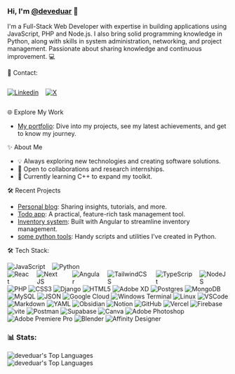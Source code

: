 
<!--
**deveduar/deveduar** is a ✨ _special_ ✨ repository because its `README.md` (this file) appears on your GitHub profile.
Here are some ideas to get you started:
- 🔭 I’m currently working on ...
- 🌱 I’m currently learning ...
- 👯 I’m looking to collaborate on ...
- 🤔 I’m looking for help with ...
- 💬 Ask me about ...
- 📫 How to reach me: ...
- 😄 Pronouns: ...
- ⚡ Fun fact: ...

- 📫 You can contact me on [Linkedin](http://www.linkedin.com/in/deveduar) or [Twitter](https://twitter.com/deveduar)
[![Gmail](https://img.shields.io/badge/Gmail-%23483699?style=for-the-badge&logo=gmail&logoColor=white)](deveduar@gmail.com)

![deveduar's Top Languages](https://github-readme-stats.vercel.app/api/top-langs/?username=deveduar&theme=tokyonight&show_icons=true&hide_border=true&layout=compact)
<picture> <img align="right" src="https://64.media.tumblr.com/d76f758ab3f8df7a46766c24e510dd8e/1b721de211210cef-27/s1280x1920/108a51dd357fcfa39f9abb37779679140a25d532.gifv" width = 360px></picture>
-->

### Hi, I'm [@deveduar](https://deveduar-portfolio.vercel.app/) 👋

I'm a Full-Stack Web Developer with expertise in building applications using JavaScript, PHP and Node.js. I also bring solid programming knowledge in Python, along with skills in system administration, networking, and project management. Passionate about sharing knowledge and continuous improvement. 💻

💬 Contact: 
<div style="display:flex; flex-direction:row; gap:1rem; align-text:center;">

[![Linkedin](https://img.shields.io/badge/linkedin-12100E.svg?style=for-the-badge&logo=linkedin)](http://www.linkedin.com/in/deveduar)

[![X](https://img.shields.io/badge/X-12100E.svg?style=for-the-badge&logo=X&logoColor=white)](https://twitter.com/deveduar)

</div>


🌐 Explore My Work
- [My portfolio](https://deveduar-portfolio.vercel.app/): Dive into my projects, see my latest achievements, and get to know my journey.

✨ About Me
- 💡 Always exploring new technologies and creating software solutions.
- 👯 Open to collaborations and research internships.
- 🌱 Currently learning C++ to expand my toolkit.

🛠️ Recent Projects
- [Personal blog](https://nextjs-blog-xi-indol.vercel.app/): Sharing insights, tutorials, and more.
- [Todo app](https://github.com/deveduar/todo-app): A practical, feature-rich task management tool.
- [Inventory system](https://github.com/deveduar/angular-SGI-front.git): Built with Angular to streamline inventory management.
- [some python tools](https://deveduar-portfolio.vercel.app/projects/5): Handy scripts and utilities I've created in Python.

🛠 Tech Stack: 

<div style="display:flex; flex-direction:row; gap:1rem;">

<picture>
  <source align="center" srcset="https://img.shields.io/badge/javascript-%23323330.svg?style=for-the-badge&logo=javascript&logoColor=%23F7DF1E" media="(min-width: 640px)">
  <img src="https://img.shields.io/badge/javascript-%23323330.svg?style=for-the-badge&logo=javascript&logoColor=%23F7DF1E" alt="JavaScript">
</picture>

<picture>
  <source align="center" srcset="https://img.shields.io/badge/python-%23323330?style=for-the-badge&logo=python&logoColor=ffdd54" media="(min-width: 640px)">
  <img src="https://img.shields.io/badge/python-%23323330?style=for-the-badge&logo=python&logoColor=ffdd54" alt="Python">
</picture>

</div>

<div style="display:flex; flex-direction:row; gap:1rem;">
<picture>
  <source align="center" srcset="https://img.shields.io/badge/React-%23323330?style=for-the-badge&logo=react&logoColor=61DAFB" media="(min-width: 640px)">
  <img src="https://img.shields.io/badge/React-%23323330?style=for-the-badge&logo=react&logoColor=61DAFB" alt="React">
</picture>

<picture>
  <source align="center" srcset="https://img.shields.io/badge/Next-%23323330?style=for-the-badge&logo=next.js&logoColor=blue" media="(min-width: 640px)">
  <img src="https://img.shields.io/badge/Next-%23323330?style=for-the-badge&logo=next.js&logoColor=blue" alt="Next JS">
</picture>

<picture>
  <source align="center" srcset="(https://img.shields.io/badge/angular-%23323330.svg?style=for-the-badge&logo=angular&logoColor=white" media="(min-width: 640px)">
  <img src="https://img.shields.io/badge/angular-%23323330.svg?style=for-the-badge&logo=angular&logoColor=red" alt="Angular">
</picture>

<picture>
  <source align="center" srcset="https://img.shields.io/badge/tailwindcss-%23323330.svg?style=for-the-badge&logo=tailwind-css&logoColor=blue" media="(min-width: 640px)">
  <img src="https://img.shields.io/badge/tailwindcss-%23323330.svg?style=for-the-badge&logo=tailwind-css&logoColor=blue" alt="TailwindCSS">
</picture>

<picture>
  <source align="center" srcset="https://img.shields.io/badge/typescript-%23323330.svg?style=for-the-badge&logo=typescript&logoColor=blue" media="(min-width: 640px)">
  <img src="https://img.shields.io/badge/typescript-%23323330.svg?style=for-the-badge&logo=typescript&logoColor=blue" alt="TypeScript">
</picture>

<picture>
  <source align="center" srcset="https://img.shields.io/badge/node.js-%23323330?style=for-the-badge&logo=node.js&logoColor=green" media="(min-width: 640px)">
  <img src="https://img.shields.io/badge/node.js-%23323330?style=for-the-badge&logo=node.js&logoColor=green" alt="NodeJS">
</picture>

</div>




<picture>
  <source align="center" srcset="https://img.shields.io/badge/php-%23323330.svg?style=for-the-badge&logo=php&logoColor=white" media="(min-width: 640px)">
  <img src="https://img.shields.io/badge/php-%23323330.svg?style=for-the-badge&logo=php&logoColor=white" alt="PHP">
</picture>

<picture>
  <source align="center" srcset="https://img.shields.io/badge/css3-%23323330.svg?style=for-the-badge&logo=css3&logoColor=blue" media="(min-width: 640px)">
  <img src="https://img.shields.io/badge/css3-%23323330.svg?style=for-the-badge&logo=css3&logoColor=blue" alt="CSS3">
</picture>

<picture>
  <source align="center" srcset="https://img.shields.io/badge/django-%23323330.svg?style=for-the-badge&logo=django&logoColor=green" media="(min-width: 640px)">
  <img src="https://img.shields.io/badge/django-%23323330.svg?style=for-the-badge&logo=django&logoColor=green" alt="Django">
</picture>

<picture>
  <source align="center" srcset="https://img.shields.io/badge/HTML5-%23323330?style=for-the-badge&logo=html5&logoColor=yellow" media="(min-width: 640px)">
  <img src="https://img.shields.io/badge/HTML5-%23323330?style=for-the-badge&logo=html5&logoColor=yellow" alt="HTML5">
</picture>

<picture>
  <source align="center" srcset="https://img.shields.io/badge/Adobe%20XD-%23323330?style=for-the-badge&logo=Adobe%20XD&logoColor=#FF61F6" media="(min-width: 640px)">
  <img src="https://img.shields.io/badge/Adobe%20XD-%23323330?style=for-the-badge&logo=Adobe%20XD&logoColor=#FF61F6" alt="Adobe XD">
</picture>

<picture>
  <source align="center" srcset="https://img.shields.io/badge/postgres-1A2C34.svg?style=for-the-badge&logo=postgresql&logoColor=white" media="(min-width: 640px)">
  <img src="https://img.shields.io/badge/postgres-1A2C34.svg?style=for-the-badge&logo=postgresql&logoColor=white" alt="Postgres">
</picture>

<picture>
  <source align="center" srcset="https://img.shields.io/badge/MongoDB-1A2C34.svg?style=for-the-badge&logo=mongodb&logoColor=green" media="(min-width: 640px)">
  <img src="https://img.shields.io/badge/MongoDB-1A2C34.svg?style=for-the-badge&logo=mongodb&logoColor=green" alt="MongoDB">
</picture>

<picture>
  <source align="center" srcset="https://img.shields.io/badge/mysql-1A2C34.svg?style=for-the-badge&logo=mysql&logoColor=white" media="(min-width: 640px)">
  <img src="https://img.shields.io/badge/mysql-1A2C34.svg?style=for-the-badge&logo=mysql&logoColor=white" alt="MySQL">
</picture>

<picture>
  <source align="center" srcset="https://img.shields.io/badge/json-1A2C34?style=for-the-badge&logo=json&logoColor=white" media="(min-width: 640px)">
  <img src="https://img.shields.io/badge/json-1A2C34?style=for-the-badge&logo=json&logoColor=white" alt="JSON">
</picture>

<picture>
  <source align="center" srcset="https://img.shields.io/badge/GoogleCloud-1A2C34.svg?style=for-the-badge&logo=google-cloud&logoColor=white" media="(min-width: 640px)">
  <img src="https://img.shields.io/badge/GoogleCloud-1A2C34.svg?style=for-the-badge&logo=google-cloud&logoColor=white" alt="Google Cloud">
</picture>

<picture>
  <source align="center" srcset="https://img.shields.io/badge/Windows%20Terminal-%234D4D4D.svg?style=for-the-badge&logo=windows-terminal&logoColor=white" media="(min-width: 640px)">
  <img src="https://img.shields.io/badge/Windows%20Terminal-%234D4D4D.svg?style=for-the-badge&logo=windows-terminal&logoColor=white" alt="Windows Terminal">
</picture>

<picture>
  <source align="center" srcset="https://img.shields.io/badge/Linux-%234D4D4D?style=for-the-badge&logo=linux&logoColor=white" media="(min-width: 640px)">
  <img src="https://img.shields.io/badge/Linux-%234D4D4D?style=for-the-badge&logo=linux&logoColor=white" alt="Linux">
</picture>

<picture>
  <source align="center" srcset="https://img.shields.io/badge/VSCode-%234D4D4D?style=for-the-badge&logo=visual%20studio%20code&logoColor=white" media="(min-width: 640px)">
  <img src="https://img.shields.io/badge/VSCode-%234D4D4D?style=for-the-badge&logo=visual%20studio%20code&logoColor=white" alt="VSCode">
</picture>

<picture>
  <source align="center" srcset="https://img.shields.io/badge/markdown-121011.svg?style=for-the-badge&logo=markdown&logoColor=white" media="(min-width: 640px)">
  <img src="https://img.shields.io/badge/markdown-121011.svg?style=for-the-badge&logo=markdown&logoColor=white" alt="Markdown">
</picture>

<picture>
  <source align="center" srcset="https://img.shields.io/badge/yaml-121011.svg?style=for-the-badge&logo=yaml&logoColor=white" media="(min-width: 640px)">
  <img src="https://img.shields.io/badge/yaml-121011.svg?style=for-the-badge&logo=yaml&logoColor=white" alt="YAML">
</picture>


<picture>
  <source align="center" srcset="https://img.shields.io/badge/Obsidian-121011.svg?style=for-the-badge&logo=obsidian&logoColor=white" media="(min-width: 640px)">
  <img src="https://img.shields.io/badge/Obsidian-121011.svg?style=for-the-badge&logo=obsidian&logoColor=white" alt="Obsidian">
</picture>

<picture>
  <source align="center" srcset="https://img.shields.io/badge/Notion-121011?style=for-the-badge&logo=notion&logoColor=white" media="(min-width: 640px)">
  <img src="https://img.shields.io/badge/Notion-121011?style=for-the-badge&logo=notion&logoColor=white" alt="Notion">
</picture>

<picture>
  <source align="center" srcset="https://img.shields.io/badge/GitHub-121011?style=for-the-badge&logo=github&logoColor=white" media="(min-width: 640px)">
  <img src="https://img.shields.io/badge/GitHub-121011?style=for-the-badge&logo=github&logoColor=white" alt="GitHub">
</picture>

<picture>
  <source align="center" srcset="https://img.shields.io/badge/Vercel-1A2C34.svg?style=for-the-badge&logo=vercel&logoColor=white" media="(min-width: 640px)">
  <img src="https://img.shields.io/badge/Vercel-1A2C34.svg?style=for-the-badge&logo=vercel&logoColor=white" alt="Vercel">
</picture>

<picture>
  <source align="center" srcset="https://img.shields.io/badge/firebase-1A2C34?style=for-the-badge&logo=firebase&logoColor=ffcd34" media="(min-width: 640px)">
  <img src="https://img.shields.io/badge/firebase-1A2C34?style=for-the-badge&logo=firebase&logoColor=ffcd34" alt="Firebase">
</picture>

<picture>
  <source align="center" srcset="https://img.shields.io/badge/vite-1A2C34.svg?style=for-the-badge&logo=vite&logoColor=violet" media="(min-width: 640px)">
  <img src="https://img.shields.io/badge/vite-1A2C34.svg?style=for-the-badge&logo=vite&logoColor=violet" alt="vite">
</picture>

<picture>
  <source align="center" srcset="https://img.shields.io/badge/Postman-1A2C34?style=for-the-badge&logo=postman&logoColor=orange" media="(min-width: 640px)">
  <img src="https://img.shields.io/badge/Postman-1A2C34?style=for-the-badge&logo=postman&logoColor=orange" alt="Postman">
</picture>

<picture>
  <source align="center" srcset="https://img.shields.io/badge/Supabase-1A2C34?style=for-the-badge&logo=supabase&logoColor=green" media="(min-width: 640px)">
  <img src="https://img.shields.io/badge/Supabase-1A2C34?style=for-the-badge&logo=supabase&logoColor=green" alt="Supabase">
</picture>

<picture>
  <source align="center" srcset="https://img.shields.io/badge/Canva-5C5543.svg?&style=for-the-badge&logo=Canva&logoColor=white" media="(min-width: 640px)">
  <img src="https://img.shields.io/badge/Canva-5C5543.svg?&style=for-the-badge&logo=Canva&logoColor=white" alt="Canva">
</picture>

<picture>
  <source align="center" srcset="https://img.shields.io/badge/Adobe%20Photoshop-5C5543?style=for-the-badge&logo=Adobe%20Photoshop&logoColor=blue" media="(min-width: 640px)">
  <img src="https://img.shields.io/badge/Adobe%20Photoshop-5C5543?style=for-the-badge&logo=Adobe%20Photoshop&logoColor=blue" alt="Adobe Photoshop">
</picture>

<picture>
  <source align="center" srcset="https://img.shields.io/badge/Adobe%20Premiere%20Pro-5C5543?style=for-the-badge&logo=Adobe%20Premiere%20Pro&logoColor=violet" media="(min-width: 640px)">
  <img src="https://img.shields.io/badge/Adobe%20Premiere%20Pro-5C5543?style=for-the-badge&logo=Adobe%20Premiere%20Pro&logoColor=violet" alt="Adobe Premiere Pro">
</picture>

<picture>
  <source align="center" srcset="https://img.shields.io/badge/blender-5C5543.svg?style=for-the-badge&logo=blender&logoColor=orange" media="(min-width: 640px)">
  <img src="https://img.shields.io/badge/blender-5C5543.svg?style=for-the-badge&logo=blender&logoColor=orange" alt="Blender">
</picture>

<picture>
  <source align="center" srcset="https://img.shields.io/badge/affinity%20desginer-5C5543.svg?style=for-the-badge&logo=affinity-designer&logoColor=blue" media="(min-width: 640px)">
  <img src="https://img.shields.io/badge/affinity%20desginer-5C5543.svg?style=for-the-badge&logo=affinity-designer&logoColor=blue" alt="Affinity Designer">
</picture>

### 📊 Stats:
<picture>
  <source align="center" srcset="https://github-readme-stats.vercel.app/api?username=deveduar&theme=tokyonight&show_icons=true&hide_border=true&count_private=false" media="(min-width: 640px)">
  <img  src="https://github-readme-stats.vercel.app/api?username=deveduar&theme=tokyonight&show_icons=true&hide_border=true&count_private=false" alt="deveduar's Top Languages">
</picture>
<br>
<picture>
  <source align="center" srcset="https://github-readme-stats.vercel.app/api/top-langs/?username=deveduar&theme=tokyonight&show_icons=true&hide_border=true&layout=compact" media="(min-width: 640px)">
  <img  src="https://github-readme-stats.vercel.app/api/top-langs/?username=deveduar&theme=tokyonight&show_icons=true&hide_border=true&layout=compact" alt="deveduar's Top Languages">
</picture>

